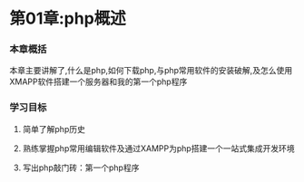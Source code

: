 # 第01章:php概述

### 本章概括
本章主要讲解了,什么是php,如何下载php,与php常用软件的安装破解,及怎么使用XMAPP软件搭建一个服务器和我的第一个php程序

### 学习目标
1. 简单了解php历史

2. 熟练掌握php常用编辑软件及通过XAMPP为php搭建一个一站式集成开发环境

3. 写出php敲门砖：第一个php程序